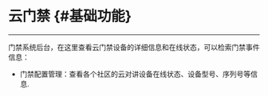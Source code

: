 # 云门禁 {#基础功能}

---

门禁系统后台，在这里查看云门禁设备的详细信息和在线状态，可以检索门禁事件信息：

* 门禁配置管理：查看各个社区的云对讲设备在线状态、设备型号、序列号等信息.





